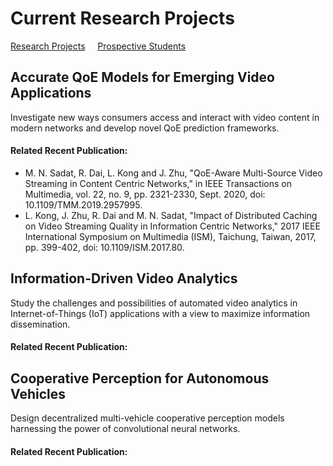 # Current Research Projects 

[Research Projects](./README.md) &nbsp;&nbsp;&nbsp; [Prospective Students](./student-research.md)

## Accurate QoE Models for Emerging Video Applications
Investigate new ways consumers access and interact with video content in modern networks and develop novel QoE prediction frameworks.

#### Related Recent Publication:
- M. N. Sadat, R. Dai, L. Kong and J. Zhu, "QoE-Aware Multi-Source Video Streaming in Content Centric Networks," in IEEE Transactions on Multimedia, vol. 22, no. 9, pp. 2321-2330, Sept. 2020, doi: 10.1109/TMM.2019.2957995.
- L. Kong, J. Zhu, R. Dai and M. N. Sadat, "Impact of Distributed Caching on Video Streaming Quality in Information Centric Networks," 2017 IEEE International Symposium on Multimedia (ISM), Taichung, Taiwan, 2017, pp. 399-402, doi: 10.1109/ISM.2017.80.

## Information-Driven Video Analytics
Study the challenges and possibilities of automated video analytics in Internet-of-Things (IoT) applications with a view to maximize information dissemination.

#### Related Recent Publication:


## Cooperative Perception for Autonomous Vehicles 
Design decentralized multi-vehicle cooperative perception models harnessing the power of convolutional neural networks.

#### Related Recent Publication:
